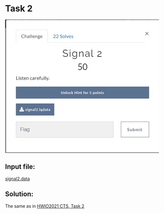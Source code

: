 # Task 2

![text](img/desc.png)

## Input file:

[signal2.data](input/signal2.data)

## Solution:

The same as in 
[HWIO2021 CTS, Task 2](https://github.com/BlackVS/CTFs/blob/master/HWIO2021/CTS/task2.md)
